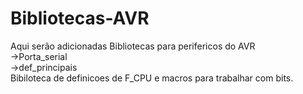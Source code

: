 # Bibliotecas-AVR
Aqui serão adicionadas Bibliotecas para perifericos do AVR</br>
->Porta_serial</br>
->def_principais</br>
 Bibiloteca de definicoes de F_CPU e macros para trabalhar com bits.
